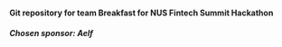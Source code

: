 #### Git repository for team Breakfast for NUS Fintech Summit Hackathon

##### Chosen sponsor: Aelf
